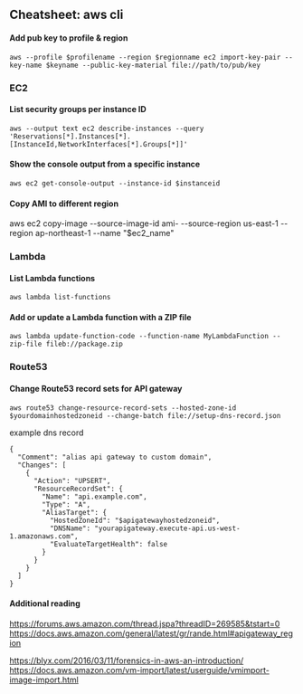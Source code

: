## Cheatsheet: aws cli
#### Add pub key to profile & region
```aws --profile $profilename --region $regionname ec2 import-key-pair --key-name $keyname --public-key-material file://path/to/pub/key```

### EC2
#### List security groups per instance ID
```aws --output text ec2 describe-instances --query 'Reservations[*].Instances[*].[InstanceId,NetworkInterfaces[*].Groups[*]]' ```

#### Show the console output from a specific instance
```aws ec2 get-console-output --instance-id $instanceid```

#### Copy AMI to different region
aws ec2 copy-image --source-image-id ami-<id> --source-region us-east-1 --region ap-northeast-1 --name "$ec2_name"


### Lambda
#### List Lambda functions
```aws lambda list-functions```

#### Add or update a Lambda function with a ZIP file
```aws lambda update-function-code --function-name MyLambdaFunction --zip-file fileb://package.zip```

### Route53
#### Change Route53 record sets for API gateway
```aws route53 change-resource-record-sets --hosted-zone-id $yourdomainhostedzoneid --change-batch file://setup-dns-record.json```

example dns record
```
{
  "Comment": "alias api gateway to custom domain",
  "Changes": [
    {
      "Action": "UPSERT",
      "ResourceRecordSet": {
        "Name": "api.example.com",
        "Type": "A",
        "AliasTarget": {
          "HostedZoneId": "$apigatewayhostedzoneid",
          "DNSName": "yourapigateway.execute-api.us-west-1.amazonaws.com",
          "EvaluateTargetHealth": false
        }
      }
    }
  ]
}

```

#### Additional reading
https://forums.aws.amazon.com/thread.jspa?threadID=269585&tstart=0
https://docs.aws.amazon.com/general/latest/gr/rande.html#apigateway_region

https://blyx.com/2016/03/11/forensics-in-aws-an-introduction/
https://docs.aws.amazon.com/vm-import/latest/userguide/vmimport-image-import.html
